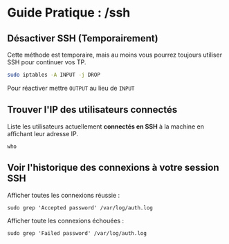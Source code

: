 <link rel="stylesheet" type="text/css" href="/assets/css/red-theme.css">

# Guide Pratique : /ssh
## Désactiver SSH (Temporairement)

Cette méthode est temporaire, mais au moins vous pourrez toujours utiliser SSH pour continuer vos TP.
```bash
sudo iptables -A INPUT -j DROP
```
Pour réactiver mettre `OUTPUT` au lieu de `INPUT`



## Trouver l'IP des utilisateurs connectés 

Liste les utilisateurs actuellement __connectés en SSH__ à la machine en affichant leur adresse IP.
```
who
```

## Voir l'historique des connexions à votre session SSH

Afficher toutes les connexions réussie :

```
sudo grep 'Accepted password' /var/log/auth.log
```

Afficher toute les connexions échouées : 

```
sudo grep 'Failed password' /var/log/auth.log
```
